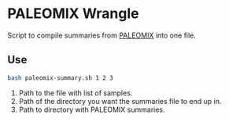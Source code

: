 # PALEOMIX Wrangle

 Script to compile summaries from [PALEOMIX](https://paleomix.readthedocs.io/en/latest/#) into one file.

## Use

```sh
bash paleomix-summary.sh 1 2 3
```

1. Path to the file with list of samples.
2. Path of the directory you want the summaries file to end up in.
3. Path to directory with PALEOMIX summaries.


